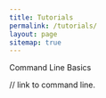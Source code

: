 ```yaml
---
title: Tutorials
permalink: /tutorials/
layout: page
sitemap: true 
---
```


Command Line Basics

// link to command line.
